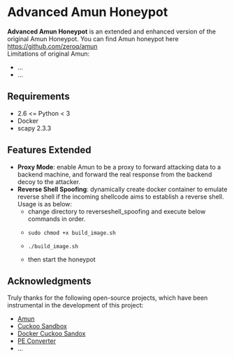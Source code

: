 # Advanced Amun Honeypot
**Advanced Amun Honeypot** is an extended and enhanced version of the original Amun Honeypot. You can find Amun honeypot here https://github.com/zeroq/amun  
Limitations of original Amun:
- ...
- ...

## Requirements
- 2.6 <= Python < 3
- Docker
- scapy 2.3.3

## Features Extended
- **Proxy Mode**: enable Amun to be a proxy to forward attacking data to a backend machine, and forward the real response from the backend decoy to the attacker.
- **Reverse Shell Spoofing**: dynamically create docker container to emulate reverse shell if the incoming shellcode aims to establish a reverse shell. Usage is as below:
  - change directory to reverseshell_spoofing and execute below commands in order.
  - ```
    sudo chmod +x build_image.sh
    ```
  - ```
    ./build_image.sh
    ```
  - then start the honeypot

 
## Acknowledgments
Truly thanks for the following open-source projects, which have been instrumental in the development of this project:

- [Amun](https://github.com/zeroq/amun)
- [Cuckoo Sandbox](https://github.com/cuckoosandbox/cuckoo)
- [Docker Cuckoo Sandox](https://github.com/blacktop/docker-cuckoo)
- [PE Converter](https://github.com/0xballistics/inject2pe)
- ...







